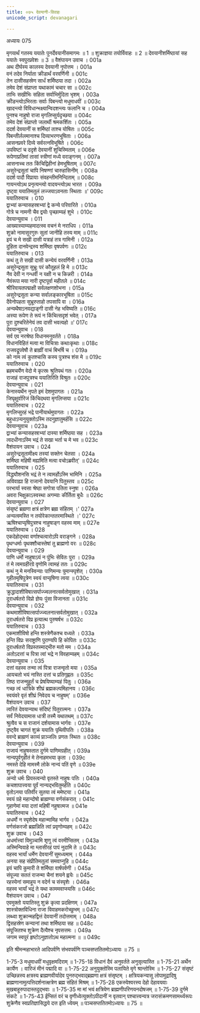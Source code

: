 ```yaml
---
title: ०७५ देवयानी-विवाहः
unicode_script: devanagari

---
```



अध्यायः 075

मृगयार्थं गतस्य ययातेः पुनर्देवयानीसमागमः ॥ 1 ॥ शुक्राज्ञया तयोर्विवाहः ॥ 2 ॥ देवयानीशर्मिष्ठायां सह ययातेः स्वपुरप्रवेशः ॥ 3 ॥
वैशंपायन उवाच ।	001a  
अथ दीर्घस्य कालस्य देवयानी नृपोत्तम ।	001a  
वनं तदेव निर्याता क्रीडार्थं वरवर्णिनी ॥	001c  
तेन दासीसहस्रेण सार्धं शर्मिष्ठया तदा ।	002a  
तमेव देशं संप्राप्ता यथाकामं चचार सा ॥	002c  
ताभिः सखीभिः सहिता सर्वाभिर्मुदिता भृशम् ।	003a  
क्रीडन्त्योऽभिरताः सर्वाः पिबन्त्यो मधुमाधवीं ॥	003c  
खादन्त्यो विविधान्भक्ष्यान्विदशन्त्यः फलानि च ।	004a  
पुनश्च नाहुषो राजा मृगलिप्सुर्यदृच्छया ॥	004c  
तमेव देशं संप्राप्तो जलार्थी श्रमकर्शितः ।	005a  
ददर्श देवयानीं स शर्मिष्ठां ताश्च योषितः ॥	005c  
पिबन्तीर्ललमानाश्च दिव्याभरणभूषिताः ।	006a  
आसनप्रवरे दिव्ये सर्वरत्नविभूषिते ।	006c  
उपविष्टां च ददृशे देवयानीं शुचिस्मिताम् ॥	006e  
रूपेणाप्रतिमां तासां स्त्रीणां मध्ये वराङ्गनम् ।	007a  
आसनाच्च ततः किंचिद्विहीनां हेमभूषिताम् ॥	007c  
असुरेन्द्रसुतां चापि निषण्णां चारुहासिनीम् ।	008a  
ददर्श पादौ विप्रायाः संवहन्तीमनिन्दिताम् ॥	008c  
गायन्त्योऽथ प्रनृत्यन्त्यो वादयन्त्योऽथ भारत ।	009a  
दृष्ट्वा ययातिमतुलं लज्जयाऽवनताः स्थिताः ॥\'	009c  
ययातिरुवाच ।	010  
द्वाभ्यां कन्यासहस्राभ्यां द्वे कन्ये परिवारिते ।	010a  
गोत्रे च नामनी चैव द्वयोः पृच्छाम्यहं शुभे ।	010c  
देवयान्युवाच ।	011  
आख्यास्याम्यहमादत्स्व वचनं मे नराधिप ।	011a  
शुक्रो नामासुरगुरुः सुतां जानीहि तस्य माम् ॥	011c  
इयं च मे सखी दासी यत्राहं तत्र गामिनी ।	012a  
दुहिता दानवेन्द्रस्य शर्मिष्ठा वृषपर्वणः ॥	012c  
ययातिरुवाच ।	013  
कथं तु ते सखी दासी कन्येयं वरवर्णिनी ।	013a  
असुरेन्द्रसुता सुभ्रूः परं कौतूहलं हि मे ॥	013c  
नैव देवी न गन्धर्वी न यक्षी न च किन्नरी ।	014a  
नैवंरूपा मया नारी दृष्टपूर्वा महीतले ॥	014c  
श्रीरिवायतपद्माक्षी सर्वलक्षणशोभना ।	015a  
असुरेन्द्रसुता कन्या सर्वालङ्कारभूषिता ॥	015c  
दैवेनोपहता सुभ्रूरुताहो तपसापि वा ।	016a  
अन्यथैषाऽनवद्याङ्गी दासी नेह भविष्यति ॥	016c  
अस्या रूपेण ते रूपं न किंचित्सदृशं भवेत् ।	017a  
पुरा दुश्चरितेनेयं तव दासी भवत्यहो ॥\'	017c  
देवयान्युवाच ।	018  
सर्व एव नरश्रेष्ठ विधानमनुवर्तते ।	018a  
विधानविहितं मत्वा मा विचित्राः कथाःकृथाः ॥	018c  
राजवद्रूपवेषौ ते ब्राह्मीं वाचं बिभर्षि च ।	019a  
को नाम त्वं कुतश्चासि कस्य पुत्रश्च शंस मे ॥	019c  
ययातिरुवाच ।	020  
ब्रहमचर्येण वेदो मे कृत्स्रः श्रुतिपथं गतः ।	020a  
राजाहं राजपुत्रश्च ययातिरिति विश्रुतः ॥	020c  
देवयान्युवाच ।	021  
केनास्यर्थेन नृपते इमं देशमुपागतः ।	021a  
जिघृक्षुर्वारिजं किंचिदथवा मृगलिप्सया ॥	021c  
ययातिरुवाच ।	022  
मृगलिप्सुरहं भद्रे पानीयार्थमुपागतः ।	022a  
बहुधाऽप्यनुयुक्तोऽस्मि तदनुज्ञातुमर्हसि ॥	022c  
देवयान्युवाच ।	023a  
द्वाभ्यां कन्यासहस्राभ्यां दास्या शर्मिष्ठया सह ।	023a  
त्वदधीनाऽस्मि भद्रं ते सखा भर्ता च मे भव ॥	023c  
वैशंपायन उवाच ।	024  
असुरेन्द्रसुतामीक्ष्य तस्यां सक्तेन चेतसा ।	024a  
शर्मिष्ठा महिषी मह्यमिति मत्वा वचोऽब्रवीत्\' ॥	024c  
ययातिरुवाच ।	025  
विद्ध्यौशनसि भद्रं ते न त्वामर्होऽस्मि भामिनि ।	025a  
अविवाह्या हि राजानो देवयानि पितुस्तव ॥	025c  
परभार्या स्वसा श्रेष्ठा सगोत्रा पतिता स्नुषा ।	026a  
अवरा भिक्षुकाऽस्वस्था अगम्याः कीर्तिता बुधैः ॥	026c  
देवयान्युवाच ।	027  
संसृष्टं ब्रह्मणा क्षत्रं क्षत्रेण ब्रह्म संहितम् ।\'	027a  
अन्यत्वमस्ति न तयोरेकान्ततरमास्थिते ।\'	027c  
ऋषिश्चाप्यृषिपुत्रश्च नाहुषाङ्ग वहस्व माम् ॥	027e  
ययातिरुवाच ।	028  
एकदेहोद्भवा वर्णाश्चत्वारोऽपि वराङ्गने ।	028a  
पृथग्धर्माः पृथक्शौचास्तेषां तु ब्राह्मणो वरः ॥	028c  
देवयान्युवाच ।	029  
पाणि धर्मो नाहुषाऽयं न पुंभिः सेवितः पुरा ।	029a  
तं मे त्वमग्रहीरग्रे वृणोमि त्वामहं ततः ॥	029c  
कथं नु मे मनस्विन्याः पाणिमन्यः पुमान्स्पृशेत् ।	030a  
गृहीतमृषिपुत्रेण स्वयं वाप्यृषिणा त्वया ॥	030c  
ययातिरुवाच ।	031  
क्रुद्धादाशीविषात्सर्पाज्ज्वलनात्सर्वतोमुखात् ।	031a  
दुराधर्षतरो विप्रो ज्ञेयः पुंसा विजानता ॥	031c  
देवयान्युवाच ।	032  
कथमाशीविषात्सर्पाज्ज्वलनात्सर्वतोमुखात् ।	032a  
दुराधर्षतरो विप्र इत्यात्थ पुरुषर्षभ ॥	032c  
ययातिरुवाच ।	033  
एकमाशीविषो हन्ति शस्त्रेणैकश्च वध्यते ।	033a  
हन्ति विप्रः सराष्ट्राणि पुराण्यपि हि कोपितः ॥	033c  
दुराधर्षतरो विप्रस्तस्माद्भीरु मतो मम ।	034a  
अतोऽदत्तां च पित्रा त्वां भद्रे न विवहाम्यहम् ॥	034c  
देवयान्युवाच ।	035  
दत्तां वहस्व तन्मा त्वं पित्रा राजन्वृतो मया ।	035a  
आयचतो भयं नास्ति दत्तां च प्रतिगृह्णतः ॥	035c  
तिष्ठ राजन्मुहूर्तं च प्रेषयिष्याम्यहं पितुः ।	036a  
गच्छ त्वं धात्रिके शीघ्रं ब्रह्मकल्पमिहानय ।	036c  
स्वयंवरे वृतं शीघ्रं निवेदय च नाहुषम्\' ॥	036e  
वैशंपायन उवाच ।	037  
त्वरितं देवयान्याथ संदिष्टं पितुरात्मनः ।	037a  
सर्वं निवेदयामास धात्री तस्मै यथातथम् ॥	037c  
श्रुत्वैव च स राजानं दर्शयामास भार्गवः ।	037e  
दृष्ट्वैव चागतं शुक्रं ययातिः पृथिवीपतिः ।	038a  
ववन्दे ब्राह्मणं काव्यं प्राञ्जलिः प्रणतः स्थितः ॥	038c  
देवयान्युवाच ।	039  
राजायं नाहुषस्तात दुर्गमे पाणिमग्रहीत् ।	039a  
नान्यपूर्वगृहीतं मे तेनाहमभया कृता ।	039c  
नमस्ते देहि मामस्मै लोके नान्यं पतिं वृणे ॥	039e  
शुक्र उवाच ।	040  
अन्यो धर्मः प्रियस्त्वन्यो वृतस्ते नाहुषः पतिः ।	040a  
कचशापात्त्वया पूर्वं नान्यद्भवितुमर्हति ॥	040c  
वृतोऽनया पतिर्वीर सुतया त्वं ममेष्टया ।	041a  
स्वयं ग्रहे महान्दोषो ब्राह्मण्या वर्णसंकरात् ।	041c  
गृहाणेमां मया दत्तां महिषीं नहुषात्मज ॥	041e  
ययातिरुवाच ।	042  
अधर्मो न स्पृशेदेष महान्मामिह भार्गव ।	042a  
वर्णसंकरजो ब्रह्मन्निति त्वां प्रवृणोम्यहम् ॥	042c  
शुक्र उवाच ।	043  
अधर्मात्त्वां विमुञ्चामि शृणु त्वं वरमीप्सितम् ।	043a  
अस्मिन्विवाहे मा म्लासीरहं पापं नुदामि ते ॥	043c  
वहस्व भार्यां धर्मेण देवयानीं सुमध्यमाम् ।	044a  
अनया सह संप्रीतिमतुलां समवाप्नुहि ॥	044c  
इयं चापि कुमारी ते शर्मिष्ठा वार्षपर्वणी ।	045a  
संपूज्या सततं राजन्मा चैनां शयने ह्वयेः ॥	045c  
रहस्येनां समाहूय न वदेर्न च संस्पृशेः ।	046a  
वहस्व भार्यां भद्रं ते यथा काममवाप्स्यसि ॥	046c  
वैशंपायन उवाच ।	047  
एवमुक्तो ययातिस्तु शुक्रं कृत्वा प्रदक्षिणम् ।	047a  
शास्त्रोक्तविधिना राजा विवाहमकरोच्छुभम् ॥	047c  
लब्ध्वा शुक्रान्महद्वित्तं देवयानीं तदोत्तमाम् ।	048a  
द्विसहस्रेण कन्यानां तथा शर्मिष्ठया सह ॥	048c  
संपूजितश्च शुक्रेण दैत्यैश्च नृपसत्तमः ।	049a  
जगाम स्वपुरं हृष्टोऽनुज्ञातोऽथ महात्मना ॥ ॥	049c  

इति श्रीमन्महाभारते आदिपर्वणि संभवपर्वणि पञ्चसप्ततितमोऽध्यायः ॥ 75 ॥

1-75-3 मधुमाधवीं मधुवृक्षमदिराम् ॥ 1-75-18 विधानं दैवं अनुवर्तते अनुसृत्यास्ति ॥ 1-75-21 अर्थेन कार्येण । वारिजं मीनं पद्मादि वा ॥ 1-75-22 अनुयुक्तोस्मि पलायिते मृगे श्रान्तोस्मि ॥ 1-75-27 संसृष्टं उच्छिन्नस्य क्षत्रस्य ब्राह्मणवीर्यादेव पुनरुद्भवाद्ब्रह्मणा क्षत्रं संसृष्टम् । क्षत्रियकन्यासु लोपामुद्रादिषु ब्राह्मणानामुत्पत्तिदर्शनात्क्षत्रेण ब्रह्म संहितं मिश्रम् ॥ 1-75-28 एकस्येश्वरस्य देहो देहावयवाः मुखबाहूरुपादास्तदुद्भवाः ॥ 1-75-35 मा मां भयं क्षत्रियेण ब्राह्मणीपरिणयनदोषजम् ॥ 1-75-39 दुर्गमे संकटे ॥ 1-75-43 ईप्सितं वरं च वृणीध्वेत्युक्तोऽपीदानीं न वृतवान् पश्चात्त्वन्यत्र जरासंक्रमणसामर्थ्यरूपः शुक्रेणैव स्वप्रतिज्ञासिद्धये दत्त इति ध्येयम् ॥ पञ्चसप्ततितमोऽध्यायः ॥ 75 ॥